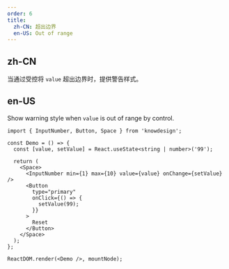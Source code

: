 ```yaml
---
order: 6
title:
  zh-CN: 超出边界
  en-US: Out of range
---
```


## zh-CN

当通过受控将 `value` 超出边界时，提供警告样式。

## en-US

Show warning style when `value` is out of range by control.

```tsx
import { InputNumber, Button, Space } from 'knowdesign';

const Demo = () => {
  const [value, setValue] = React.useState<string | number>('99');

  return (
    <Space>
      <InputNumber min={1} max={10} value={value} onChange={setValue} />
      <Button
        type="primary"
        onClick={() => {
          setValue(99);
        }}
      >
        Reset
      </Button>
    </Space>
  );
};

ReactDOM.render(<Demo />, mountNode);
```
